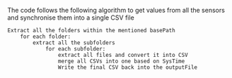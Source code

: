 The code follows the following algorithm to get values from all the sensors and synchronise them into a single CSV file

```
Extract all the folders within the mentioned basePath
    for each folder:
        extract all the subfolders
            for each subfolder:
                extract all files and convert it into CSV
                merge all CSVs into one based on SysTime
                Write the final CSV back into the outputFile
```
